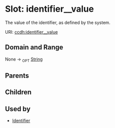 
# Slot: identifier__value


The value of the identifier, as defined by the system.

URI: [ccdh:identifier__value](https://example.org/ccdh/identifier__value)


## Domain and Range

None ->  <sub>OPT</sub> [String](types/String.md)

## Parents


## Children


## Used by

 * [Identifier](Identifier.md)
